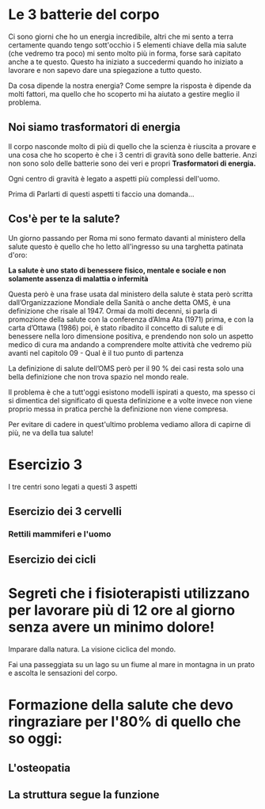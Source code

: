 
# Le 3 batterie del corpo

Ci sono giorni che ho un energia incredibile, altri che mi sento a terra certamente quando tengo sott'occhio i 5 elementi chiave della mia salute (che vedremo tra poco) mi sento molto più in forma, forse sarà capitato anche a te questo. 
Questo ha iniziato a succedermi quando ho iniziato a lavorare e non sapevo dare una spiegazione a tutto questo.

Da cosa dipende la nostra energia? Come sempre la risposta è dipende da molti fattori, ma quello che ho scoperto mi ha aiutato a gestire meglio il problema.

## Noi siamo trasformatori di energia 

Il corpo nasconde molto di più di quello che la scienza è riuscita a provare e una cosa che ho scoperto è che i 3 centri di gravità sono delle batterie. 
Anzi non sono solo delle batterie sono dei veri e propri **Trasformatori di energia.**

Ogni centro di gravità è legato a aspetti più complessi dell'uomo. 

Prima di Parlarti di questi aspetti ti faccio una domanda...

## Cos'è per te la salute?

Un giorno passando per Roma mi sono fermato davanti al ministero della salute questo è quello che ho letto all'ingresso su una targhetta patinata d'oro:

**La salute  è uno stato di benessere fisico, mentale e sociale e non solamente assenza di malattia o infermità**

Questa però è una frase usata dal ministero della salute è stata però scritta dall’Organizzazione Mondiale della Sanità o anche detta OMS, è una definizione che risale al 1947. Ormai da molti decenni, si parla di promozione della salute con la conferenza d’Alma Ata (1971) prima, e con la carta d’Ottawa (1986) poi, è stato ribadito il concetto di salute e di benessere nella loro dimensione positiva, e prendendo non solo un aspetto medico di cura ma andando a comprendere molte attività che vedremo più avanti nel capitolo 09 - Qual è il tuo punto di partenza

La definizione di salute dell’OMS però per il 90 % dei casi resta solo una bella definizione che non trova spazio nel mondo reale.

Il problema è che a tutt'oggi  esistono modelli ispirati a questo, ma spesso ci si dimentica del significato di questa definizione e a volte invece non viene proprio messa in pratica  perchè la definizione non viene compresa.

Per evitare di cadere in quest'ultimo problema vediamo allora di capirne di più, ne va della tua salute!


#  Esercizio 3

I tre centri sono legati a questi 3 aspetti 

## Esercizio dei 3 cervelli 

### Rettili mammiferi e l'uomo

## Esercizio dei cicli


 
# Segreti che i fisioterapisti utilizzano per lavorare più di 12 ore al giorno senza avere un minimo dolore!

Imparare dalla natura. La visione ciclica del mondo. 

Fai una passeggiata su un lago su un fiume al mare in montagna in un prato e ascolta le sensazioni del corpo.



# Formazione della salute che devo ringraziare per l'80% di quello che so oggi:


## L'osteopatia


## La struttura segue la funzione
<!--stackedit_data:
eyJoaXN0b3J5IjpbODQ0MDQwNzgyXX0=
-->